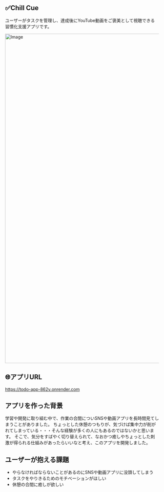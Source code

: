 ## ✅Chill Cue
ユーザーがタスクを管理し、達成後にYouTube動画をご褒美として視聴できる習慣化支援アプリです。

<img width="1920" height="1080" alt="Image" src="https://github.com/user-attachments/assets/86795003-0a19-4223-af6a-df884b801131" />

## 🌐アプリURL
https://todo-app-862v.onrender.com

## アプリを作った背景
学習や開発に取り組む中で、作業の合間についSNSや動画アプリを長時間見てしまうことがありました。
ちょっとした休憩のつもりが、気づけば集中力が削がれてしまっている・・・そんな経験が多くの人にもあるのではないかと思います。
そこで、気分をすばやく切り替えられて、なおかつ癒しやちょっとした刺激が得られる仕組みがあったらいいなと考え、このアプリを開発しました。

## ユーザーが抱える課題
- やらなければならないことがあるのにSNSや動画アプリに没頭してしまう
- タスクをやりきるためのモチベーションがほしい
- 休憩の合間に癒しが欲しい

